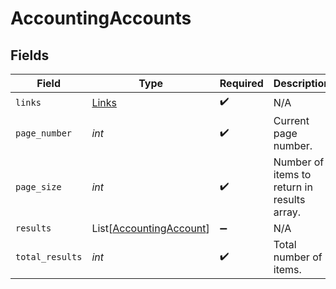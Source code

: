 # AccountingAccounts


## Fields

| Field                                                               | Type                                                                | Required                                                            | Description                                                         |
| ------------------------------------------------------------------- | ------------------------------------------------------------------- | ------------------------------------------------------------------- | ------------------------------------------------------------------- |
| `links`                                                             | [Links](../../models/shared/links.md)                               | :heavy_check_mark:                                                  | N/A                                                                 |
| `page_number`                                                       | *int*                                                               | :heavy_check_mark:                                                  | Current page number.                                                |
| `page_size`                                                         | *int*                                                               | :heavy_check_mark:                                                  | Number of items to return in results array.                         |
| `results`                                                           | List[[AccountingAccount](../../models/shared/accountingaccount.md)] | :heavy_minus_sign:                                                  | N/A                                                                 |
| `total_results`                                                     | *int*                                                               | :heavy_check_mark:                                                  | Total number of items.                                              |
